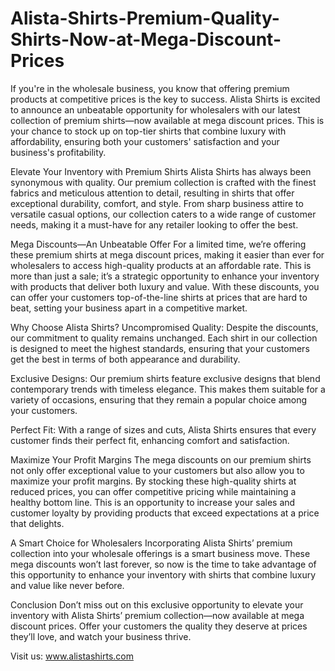 # Alista-Shirts-Premium-Quality-Shirts-Now-at-Mega-Discount-Prices
If you're in the wholesale business, you know that offering premium products at competitive prices is the key to success. Alista Shirts is excited to announce an unbeatable opportunity for wholesalers with our latest collection of premium shirts—now available at mega discount prices. This is your chance to stock up on top-tier shirts that combine luxury with affordability, ensuring both your customers' satisfaction and your business's profitability.

Elevate Your Inventory with Premium Shirts
Alista Shirts has always been synonymous with quality. Our premium collection is crafted with the finest fabrics and meticulous attention to detail, resulting in shirts that offer exceptional durability, comfort, and style. From sharp business attire to versatile casual options, our collection caters to a wide range of customer needs, making it a must-have for any retailer looking to offer the best.

Mega Discounts—An Unbeatable Offer
For a limited time, we’re offering these premium shirts at mega discount prices, making it easier than ever for wholesalers to access high-quality products at an affordable rate. This is more than just a sale; it’s a strategic opportunity to enhance your inventory with products that deliver both luxury and value. With these discounts, you can offer your customers top-of-the-line shirts at prices that are hard to beat, setting your business apart in a competitive market.

Why Choose Alista Shirts?
Uncompromised Quality: Despite the discounts, our commitment to quality remains unchanged. Each shirt in our collection is designed to meet the highest standards, ensuring that your customers get the best in terms of both appearance and durability.

Exclusive Designs: Our premium shirts feature exclusive designs that blend contemporary trends with timeless elegance. This makes them suitable for a variety of occasions, ensuring that they remain a popular choice among your customers.

Perfect Fit: With a range of sizes and cuts, Alista Shirts ensures that every customer finds their perfect fit, enhancing comfort and satisfaction.

Maximize Your Profit Margins
The mega discounts on our premium shirts not only offer exceptional value to your customers but also allow you to maximize your profit margins. By stocking these high-quality shirts at reduced prices, you can offer competitive pricing while maintaining a healthy bottom line. This is an opportunity to increase your sales and customer loyalty by providing products that exceed expectations at a price that delights.

A Smart Choice for Wholesalers
Incorporating Alista Shirts’ premium collection into your wholesale offerings is a smart business move. These mega discounts won’t last forever, so now is the time to take advantage of this opportunity to enhance your inventory with shirts that combine luxury and value like never before.

Conclusion
Don’t miss out on this exclusive opportunity to elevate your inventory with Alista Shirts’ premium collection—now available at mega discount prices. Offer your customers the quality they deserve at prices they’ll love, and watch your business thrive.

Visit us: www.alistashirts.com
